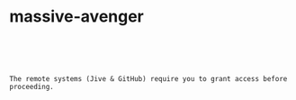massive-avenger
===============
<code>

<div id="j-card-authentication" class="j-card" >
    <p>The remote systems (Jive &amp; GitHub) require you to grant access before proceeding.</p>
    <div>
        <a id="github4jive-jive-authorize" href="javascript:void(0);" style="display: none;">Authorize Jive</a>
        <div id="github4jive-jive-authorize-success" style="display: none;">
            <span>Jive Authorized - OK</span>
        </div>
    </div>
    <br/>
    <div>
        <a id="github4jive-github-authorize" href="javascript:void(0);" style="display: none;">Authorize GitHub</a>
        <div id="github4jive-github-authorize-success" style="display: none;">
            <span>GitHub Authorized - OK</span>
        </div>
    </div>
</div>

<div id="j-card-configuration" class="j-card" style="display: none;">
    <p>
        Repo: <select id="projectList"></select>
    </p>
    <input id="github4jive-enable-submit" type="button" value="Save" />
</div>

</code>
